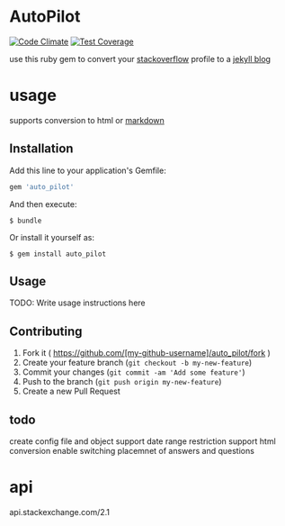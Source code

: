 # AutoPilot
[![Code Climate](https://codeclimate.com/github/lfender6445/auto_pilot/badges/gpa.svg)](https://codeclimate.com/github/lfender6445/auto_pilot)
[![Test Coverage](https://codeclimate.com/github/lfender6445/auto_pilot/badges/coverage.svg)](https://codeclimate.com/github/lfender6445/auto_pilot)


use this ruby gem to convert your [stackoverflow](http://www.stackoverflow.com/) profile to a [jekyll blog](https://help.github.com/articles/using-jekyll-with-pages/)


# usage
supports conversion to html or [markdown](https://github.com/adam-p/markdown-here/wiki/Markdown-Cheatsheet)

## Installation

Add this line to your application's Gemfile:

```ruby
gem 'auto_pilot'
```

And then execute:

    $ bundle

Or install it yourself as:

    $ gem install auto_pilot

## Usage

TODO: Write usage instructions here

## Contributing

1. Fork it ( https://github.com/[my-github-username]/auto_pilot/fork )
2. Create your feature branch (`git checkout -b my-new-feature`)
3. Commit your changes (`git commit -am 'Add some feature'`)
4. Push to the branch (`git push origin my-new-feature`)
5. Create a new Pull Request

## todo

create config file and object
support date range restriction
support html conversion
enable switching placemnet of answers and questions

# api
api.stackexchange.com/2.1
